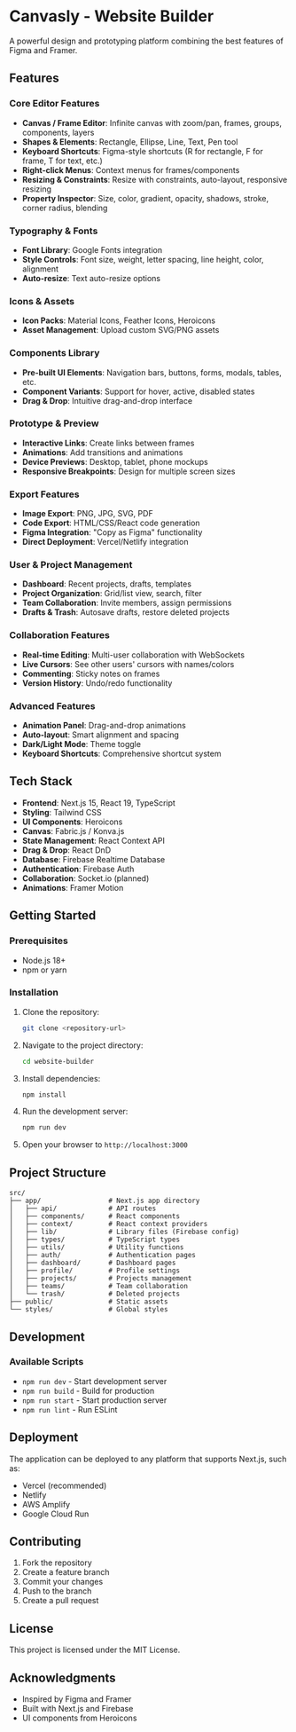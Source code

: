 
#  Canvasly - Website Builder

A powerful design and prototyping platform combining the best features of Figma and Framer.

## Features

### Core Editor Features
- **Canvas / Frame Editor**: Infinite canvas with zoom/pan, frames, groups, components, layers
- **Shapes & Elements**: Rectangle, Ellipse, Line, Text, Pen tool
- **Keyboard Shortcuts**: Figma-style shortcuts (R for rectangle, F for frame, T for text, etc.)
- **Right-click Menus**: Context menus for frames/components
- **Resizing & Constraints**: Resize with constraints, auto-layout, responsive resizing
- **Property Inspector**: Size, color, gradient, opacity, shadows, stroke, corner radius, blending

### Typography & Fonts
- **Font Library**: Google Fonts integration
- **Style Controls**: Font size, weight, letter spacing, line height, color, alignment
- **Auto-resize**: Text auto-resize options

### Icons & Assets
- **Icon Packs**: Material Icons, Feather Icons, Heroicons
- **Asset Management**: Upload custom SVG/PNG assets

### Components Library
- **Pre-built UI Elements**: Navigation bars, buttons, forms, modals, tables, etc.
- **Component Variants**: Support for hover, active, disabled states
- **Drag & Drop**: Intuitive drag-and-drop interface

### Prototype & Preview
- **Interactive Links**: Create links between frames
- **Animations**: Add transitions and animations
- **Device Previews**: Desktop, tablet, phone mockups
- **Responsive Breakpoints**: Design for multiple screen sizes

### Export Features
- **Image Export**: PNG, JPG, SVG, PDF
- **Code Export**: HTML/CSS/React code generation
- **Figma Integration**: "Copy as Figma" functionality
- **Direct Deployment**: Vercel/Netlify integration

### User & Project Management
- **Dashboard**: Recent projects, drafts, templates
- **Project Organization**: Grid/list view, search, filter
- **Team Collaboration**: Invite members, assign permissions
- **Drafts & Trash**: Autosave drafts, restore deleted projects

### Collaboration Features
- **Real-time Editing**: Multi-user collaboration with WebSockets
- **Live Cursors**: See other users' cursors with names/colors
- **Commenting**: Sticky notes on frames
- **Version History**: Undo/redo functionality

### Advanced Features
- **Animation Panel**: Drag-and-drop animations
- **Auto-layout**: Smart alignment and spacing
- **Dark/Light Mode**: Theme toggle
- **Keyboard Shortcuts**: Comprehensive shortcut system

## Tech Stack

- **Frontend**: Next.js 15, React 19, TypeScript
- **Styling**: Tailwind CSS
- **UI Components**: Heroicons
- **Canvas**: Fabric.js / Konva.js
- **State Management**: React Context API
- **Drag & Drop**: React DnD
- **Database**: Firebase Realtime Database
- **Authentication**: Firebase Auth
- **Collaboration**: Socket.io (planned)
- **Animations**: Framer Motion

## Getting Started

### Prerequisites
- Node.js 18+
- npm or yarn

### Installation

1. Clone the repository:
   ```bash
   git clone <repository-url>
   ```

2. Navigate to the project directory:
   ```bash
   cd website-builder
   ```

3. Install dependencies:
   ```bash
   npm install
   ```

4. Run the development server:
   ```bash
   npm run dev
   ```

5. Open your browser to `http://localhost:3000`

## Project Structure

```
src/
├── app/                 # Next.js app directory
│   ├── api/             # API routes
│   ├── components/      # React components
│   ├── context/         # React context providers
│   ├── lib/             # Library files (Firebase config)
│   ├── types/           # TypeScript types
│   ├── utils/           # Utility functions
│   ├── auth/            # Authentication pages
│   ├── dashboard/       # Dashboard pages
│   ├── profile/         # Profile settings
│   ├── projects/        # Projects management
│   ├── teams/           # Team collaboration
│   └── trash/           # Deleted projects
├── public/              # Static assets
└── styles/              # Global styles
```

## Development

### Available Scripts

- `npm run dev` - Start development server
- `npm run build` - Build for production
- `npm run start` - Start production server
- `npm run lint` - Run ESLint

## Deployment

The application can be deployed to any platform that supports Next.js, such as:
- Vercel (recommended)
- Netlify
- AWS Amplify
- Google Cloud Run

## Contributing

1. Fork the repository
2. Create a feature branch
3. Commit your changes
4. Push to the branch
5. Create a pull request

## License

This project is licensed under the MIT License.

## Acknowledgments

- Inspired by Figma and Framer
- Built with Next.js and Firebase
- UI components from Heroicons
